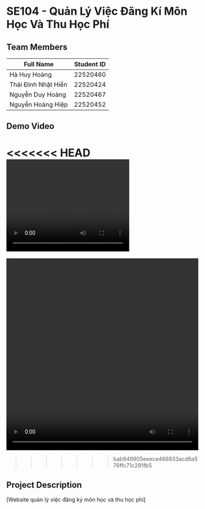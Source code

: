 # SE104 - Quản Lý Việc Đăng Kí Môn Học Và Thu Học Phí
## Team Members
| Full Name | Student ID |
|-----------|------------|
| Hà Huy Hoàng | 22520460 |
| Thái Đình Nhật Hiển | 22520424 |
| Nguyễn Duy Hoàng | 22520467 |
| Nguyễn Hoàng Hiệp | 22520452 |
## Demo Video
<<<<<<< HEAD
<video src="https://user-images.githubusercontent.com/l1aF-2027/Website-QuanLyViecDangKiMonHocVaThuHocPhi/video%20hướng%20dẫn.mp4" width="320" height="240" controls></video>
=======
<video src="https://drive.google.com/file/d/1lNPLuok3JuRnqJx6sZ8Y5J6ehBzaQ8u1/view?usp=sharing" width="500" height="500" controls></video>
>>>>>>> bab949905eeece466933acd6a576ffc71c291fb5

## Project Description
[Website quản lý việc đăng ký môn học và thu học phí]
